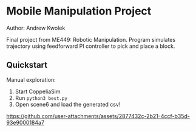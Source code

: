 # Mobile Manipulation Project
Author: Andrew Kwolek

Final project from ME449: Robotic Manipulation. Program simulates trajectory using feedforward PI controller to pick and place a block.

## Quickstart
Manual exploration:
1. Start CoppeliaSim
2. Run `python3 best.py`
3. Open scene6 and load the generated csv!

  https://github.com/user-attachments/assets/2877432c-2b21-4ccf-b35d-93e9000184a7
